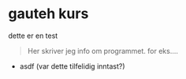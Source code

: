 # gauteh kurs

dette er en test
> Her skriver jeg info om programmet. for eks....

* asdf (var dette tilfelidig inntast?) 


